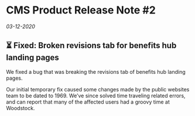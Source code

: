 # CMS Product Release Note #2
*03-12-2020*

## ⏳ Fixed: Broken revisions tab for benefits hub landing pages
We fixed a bug that was breaking the revisions tab of benefits hub landing pages. 

Our initial temporary fix caused some changes made by the public websites team to be dated to 1969. We’ve since solved time traveling related errors, and can report that many of the affected users had a groovy time at Woodstock.

